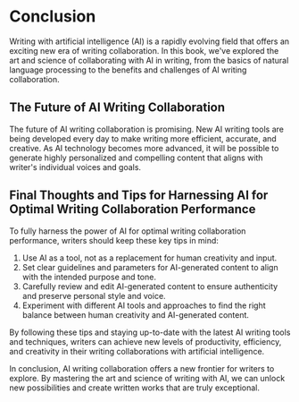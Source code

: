 # Conclusion

Writing with artificial intelligence (AI) is a rapidly evolving field that offers an exciting new era of writing collaboration. In this book, we've explored the art and science of collaborating with AI in writing, from the basics of natural language processing to the benefits and challenges of AI writing collaboration.

The Future of AI Writing Collaboration
--------------------------------------

The future of AI writing collaboration is promising. New AI writing tools are being developed every day to make writing more efficient, accurate, and creative. As AI technology becomes more advanced, it will be possible to generate highly personalized and compelling content that aligns with writer's individual voices and goals.

Final Thoughts and Tips for Harnessing AI for Optimal Writing Collaboration Performance
---------------------------------------------------------------------------------------

To fully harness the power of AI for optimal writing collaboration performance, writers should keep these key tips in mind:

1. Use AI as a tool, not as a replacement for human creativity and input.
2. Set clear guidelines and parameters for AI-generated content to align with the intended purpose and tone.
3. Carefully review and edit AI-generated content to ensure authenticity and preserve personal style and voice.
4. Experiment with different AI tools and approaches to find the right balance between human creativity and AI-generated content.

By following these tips and staying up-to-date with the latest AI writing tools and techniques, writers can achieve new levels of productivity, efficiency, and creativity in their writing collaborations with artificial intelligence.

In conclusion, AI writing collaboration offers a new frontier for writers to explore. By mastering the art and science of writing with AI, we can unlock new possibilities and create written works that are truly exceptional.